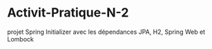 # Activit-Pratique-N-2
projet Spring Initializer avec les dépendances JPA, H2, Spring Web et Lombock
